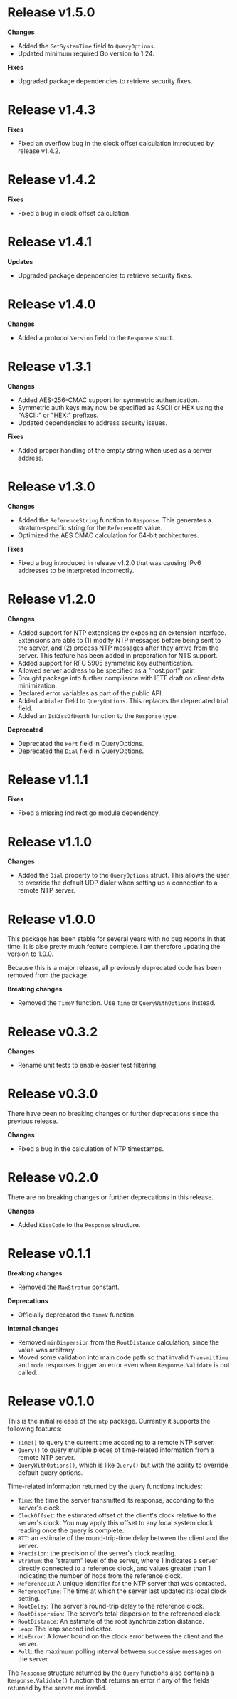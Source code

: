 Release v1.5.0
==============

**Changes**

* Added the `GetSystemTime` field to `QueryOptions`.
* Updated minimum required Go version to 1.24.

**Fixes**

* Upgraded package dependencies to retrieve security fixes.

Release v1.4.3
==============

**Fixes**

* Fixed an overflow bug in the clock offset calculation introduced by
  release v1.4.2.

Release v1.4.2
==============

**Fixes**

* Fixed a bug in clock offset calculation.

Release v1.4.1
==============

**Updates**

* Upgraded package dependencies to retrieve security fixes.

Release v1.4.0
==============

**Changes**

* Added a protocol `Version` field to the `Response` struct.

Release v1.3.1
==============

**Changes**

* Added AES-256-CMAC support for symmetric authentication.
* Symmetric auth keys may now be specified as ASCII or HEX using the "ASCII:"
  or "HEX:" prefixes.
* Updated dependencies to address security issues.

**Fixes**

* Added proper handling of the empty string when used as a server address.

Release v1.3.0
==============

**Changes**

* Added the `ReferenceString` function to `Response`. This generates a
  stratum-specific string for the `ReferenceID` value.
* Optimized the AES CMAC calculation for 64-bit architectures.

**Fixes**

* Fixed a bug introduced in release v1.2.0 that was causing IPv6 addresses
  to be interpreted incorrectly.

Release v1.2.0
==============

**Changes**

* Added support for NTP extensions by exposing an extension interface.
  Extensions are able to (1) modify NTP messages before being sent to
  the server, and (2) process NTP messages after they arrive from the
  server. This feature has been added in preparation for NTS support.
* Added support for RFC 5905 symmetric key authentication.
* Allowed server address to be specified as a "host:port" pair.
* Brought package into further compliance with IETF draft on client data
  minimization.
* Declared error variables as part of the public API.
* Added a `Dialer` field to `QueryOptions`. This replaces the deprecated
  `Dial` field.
* Added an `IsKissOfDeath` function to the `Response` type.

**Deprecated**

* Deprecated the `Port` field in QueryOptions.
* Deprecated the `Dial` field in QueryOptions.

Release v1.1.1
==============

**Fixes**

* Fixed a missing indirect go module dependency.

Release v1.1.0
==============

**Changes**

* Added the `Dial` property to the `QueryOptions` struct. This allows the user
  to override the default UDP dialer when setting up a connection to a remote
  NTP server.

Release v1.0.0
==============

This package has been stable for several years with no bug reports in that
time. It is also pretty much feature complete. I am therefore updating the
version to 1.0.0.

Because this is a major release, all previously deprecated code has been
removed from the package.

**Breaking changes**

* Removed the `TimeV` function. Use `Time` or `QueryWithOptions` instead.

Release v0.3.2
==============

**Changes**

* Rename unit tests to enable easier test filtering.

Release v0.3.0
==============

There have been no breaking changes or further deprecations since the
previous release.

**Changes**

* Fixed a bug in the calculation of NTP timestamps.

Release v0.2.0
==============

There are no breaking changes or further deprecations in this release.

**Changes**

* Added `KissCode` to the `Response` structure.


Release v0.1.1
==============

**Breaking changes**

* Removed the `MaxStratum` constant.

**Deprecations**

* Officially deprecated the `TimeV` function.

**Internal changes**

* Removed `minDispersion` from the `RootDistance` calculation, since the value
  was arbitrary.
* Moved some validation into main code path so that invalid `TransmitTime` and
  `mode` responses trigger an error even when `Response.Validate` is not
  called.


Release v0.1.0
==============

This is the initial release of the `ntp` package.  Currently it supports the
following features:
* `Time()` to query the current time according to a remote NTP server.
* `Query()` to query multiple pieces of time-related information from a remote
  NTP server.
* `QueryWithOptions()`, which is like `Query()` but with the ability to
  override default query options.

Time-related information returned by the `Query` functions includes:
* `Time`: the time the server transmitted its response, according to the
  server's clock.
* `ClockOffset`: the estimated offset of the client's clock relative to the
  server's clock. You may apply this offset to any local system clock reading
  once the query is complete.
* `RTT`: an estimate of the round-trip-time delay between the client and the
  server.
* `Precision`: the precision of the server's clock reading.
* `Stratum`: the "stratum" level of the server, where 1 indicates a server
  directly connected to a reference clock, and values greater than 1
  indicating the number of hops from the reference clock.
* `ReferenceID`: A unique identifier for the NTP server that was contacted.
* `ReferenceTime`: The time at which the server last updated its local clock
  setting.
* `RootDelay`: The server's round-trip delay to the reference clock.
* `RootDispersion`: The server's total dispersion to the referenced clock.
* `RootDistance`: An estimate of the root synchronization distance.
* `Leap`: The leap second indicator.
* `MinError`: A lower bound on the clock error between the client and the
  server.
* `Poll`: the maximum polling interval between successive messages on the
   server.

The `Response` structure returned by the `Query` functions also contains a
`Response.Validate()` function that returns an error if any of the fields
returned by the server are invalid.
